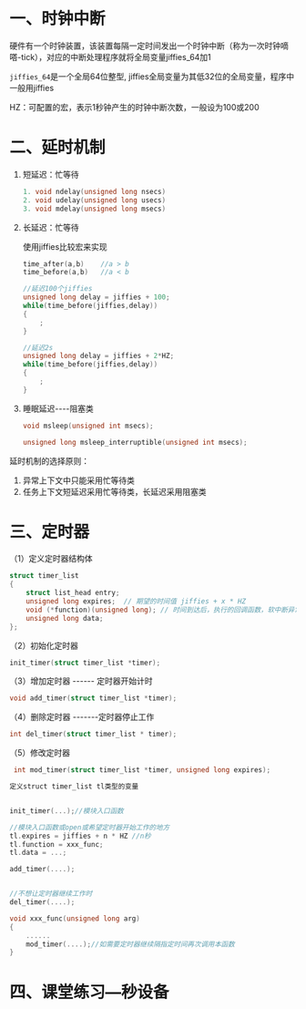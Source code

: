 # 一、时钟中断

硬件有一个时钟装置，该装置每隔一定时间发出一个时钟中断（称为一次时钟嘀嗒-tick），对应的中断处理程序就将全局变量jiffies_64加1

`jiffies_64`是一个全局64位整型, jiffies全局变量为其低32位的全局变量，程序中一般用jiffies

HZ：可配置的宏，表示1秒钟产生的时钟中断次数，一般设为100或200

# 二、延时机制

1. 短延迟：忙等待

   ```c
   1. void ndelay(unsigned long nsecs)
   2. void udelay(unsigned long usecs)
   3. void mdelay(unsigned long msecs)
   ```

2. 长延迟：忙等待

   使用jiffies比较宏来实现

   ```c
   time_after(a,b)    //a > b
   time_before(a,b)   //a < b
   
   //延迟100个jiffies
   unsigned long delay = jiffies + 100;
   while(time_before(jiffies,delay))
   {
       ;
   }
   
   //延迟2s
   unsigned long delay = jiffies + 2*HZ;
   while(time_before(jiffies,delay))
   {
       ;
   }
   ```

3. 睡眠延迟----阻塞类

   ```c
   void msleep(unsigned int msecs);
   
   unsigned long msleep_interruptible(unsigned int msecs);
   ```


延时机制的选择原则：

1. 异常上下文中只能采用忙等待类
2. 任务上下文短延迟采用忙等待类，长延迟采用阻塞类

# 三、定时器

（1）定义定时器结构体

```c
struct timer_list 
{
	struct list_head entry;
	unsigned long expires;  // 期望的时间值 jiffies + x * HZ
	void (*function)(unsigned long); // 时间到达后，执行的回调函数，软中断异常上下文
	unsigned long data;
};
```

（2）初始化定时器 

```c
init_timer(struct timer_list *timer);
```

（3）增加定时器 ------ 定时器开始计时

```c
void add_timer(struct timer_list *timer);
```

（4）删除定时器 -------定时器停止工作

```c
int del_timer(struct timer_list * timer);
```

（5）修改定时器 

```c
 int mod_timer(struct timer_list *timer, unsigned long expires);
```



```c
定义struct timer_list tl类型的变量


init_timer(...);//模块入口函数

//模块入口函数或open或希望定时器开始工作的地方
tl.expires = jiffies + n * HZ //n秒
tl.function = xxx_func;
tl.data = ...;

add_timer(....);


//不想让定时器继续工作时
del_timer(....);

void xxx_func(unsigned long arg)
{
	......
	mod_timer(....);//如需要定时器继续隔指定时间再次调用本函数
}
```

# 四、课堂练习—秒设备






















